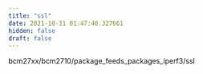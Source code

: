 ```yaml
---
title: "ssl"
date: 2021-10-31 01:47:40.327661
hidden: false
draft: false
---
```


bcm27xx/bcm2710/package_feeds_packages_iperf3/ssl

